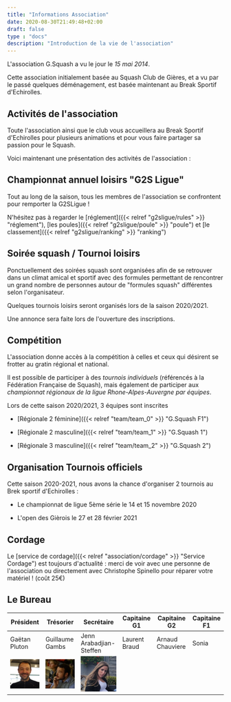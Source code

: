 ```yaml
---
title: "Informations Association"
date: 2020-08-30T21:49:48+02:00
draft: false
type : "docs"
description: "Introduction de la vie de l'association"
---
```


L'association G.Squash a vu le jour le _15 mai 2014_.

Cette association initialement basée au Squash Club de Gières, et a vu par le passé quelques déménagement, est basée maintenant au Break Sportif d'Echirolles.

## Activités de l'association

Toute l'association ainsi que le club vous accueillera au Break Sportif d'Echirolles pour plusieurs animations et pour vous faire partager sa passion pour le Squash.

Voici maintenant une présentation des activités de l'association :

## Championnat annuel loisirs "G2S Ligue"

Tout au long de la saison, tous les membres de l'association se confrontent pour remporter la G2SLigue !

N'hésitez pas à regarder le [réglement]({{< relref "g2sligue/rules" >}} "réglement"), [les poules]({{< relref "g2sligue/poule" >}} "poule") et [le classement]({{< relref "g2sligue/ranking" >}} "ranking")

## Soirée squash / Tournoi loisirs

Ponctuellement des soirées squash sont organisées afin de se retrouver dans un climat amical et sportif avec des formules permettant de rencontrer un grand nombre de personnes autour de "formules squash" différentes selon l'organisateur.

Quelques tournois loisirs seront organisés lors de la saison 2020/2021.

Une annonce sera faite lors de l'ouverture des inscriptions.

## Compétition

L'association donne accès à la compétition à celles et ceux qui désirent se frotter au gratin régional et national.

Il est possible de participer à des *tournois individuels* (référencés à la Fédération Française de Squash), mais également de participer aux *championnat régionaux de la ligue Rhone-Alpes-Auvergne par équipes*.

Lors de cette saison 2020/2021, 3 équipes sont inscrites

- [Régionale 2 féminine]({{< relref "team/team_0" >}} "G.Squash F1")

- [Régionale 2 masculine]({{< relref "team/team_1" >}} "G.Squash 1")

- [Régionale 3 masculine]({{< relref "team/team_2" >}} "G.Squash 2")

## Organisation Tournois officiels

Cette saison 2020-2021, nous avons la chance d'organiser 2 tournois au Brek sportif d'Echirolles :

- Le championnat de ligue 5ème série le 14 et 15 novembre 2020

- L'open des Gièrois le 27 et 28 février 2021

## Cordage

Le [service de cordage]({{< relref "association/cordage" >}} "Service Cordage") est toujours d'actualité : merci de voir avec une personne de l'association ou directement avec Christophe Spinello pour réparer votre matériel ! (coût 25€)

## Le Bureau

| Président                          | Trésorier                             | Secrétaire                     | Capitaine G1  | Capitaine G2     | Capitaine F1   |
|------------------------------------|---------------------------------------|--------------------------------|---------------|------------------|----------------|
| Gaëtan Pluton                      | Guillaume Gambs                       | Jenn Arabadjian-Steffen        | Laurent Braud | Arnaud Chauviere | Sonia          |
| ![Gaëtan](../../images/Gaetan.png) | ![Guillaume](../../images/Guigui.png) | ![Jenn](../../images/Jenn.png) |               |                  |                |
